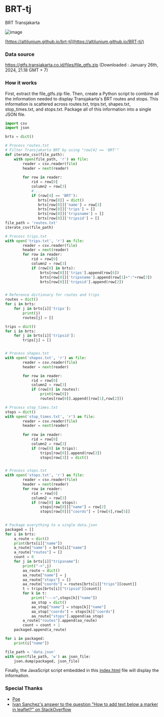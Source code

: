 # BRT-tj
BRT Transjakarta

![image](https://github.com/altilunium/BRT-tj/assets/70379302/c6fb1029-12cc-423c-99b3-1f947a74df09)


[https://altilunium.github.io/brt-tj](https://altilunium.github.io/BRT-tj/)


### Data source

https://gtfs.transjakarta.co.id/files/file_gtfs.zip (Downloaded : January 26th, 2024, 21.18 GMT + 7)

### How it works
First, extract the file_gtfs.zip file. Then, create a Python script to combine all the information needed to display Transjakarta's BRT routes and stops. This information is scattered across routes.txt, trips.txt, shapes.txt, stop_times.txt, and stops.txt. Package all of this information into a single JSON file. 

```python
import csv
import json

brts = dict()

# Process routes.txt
# Filter Transjakarta BRT by using "row[4] == 'BRT'"
def iterate_csv(file_path):
    with open(file_path, 'r') as file:
        reader = csv.reader(file)
        header = next(reader)  
        
        for row in reader:
            rid = row[0]
            column2 = row[3]
            # ...
            if (row[4] == 'BRT'):
               brts[row[0]] = dict()
               brts[row[0]]['name'] = row[3]
               brts[row[0]]['trips'] = []
               brts[row[0]]['tripsname'] = []
               brts[row[0]]['tripsid'] = []
file_path = 'routes.txt'
iterate_csv(file_path)

# Process trips.txt
with open('trips.txt', 'r') as file:
        reader = csv.reader(file)
        header = next(reader) 
        for row in reader:
            rid = row[0]
            column2 = row[3]
            if (row[0] in brts):
                brts[row[0]]['trips'].append(row[6])
                brts[row[0]]['tripsname'].append(row[1]+":"+row[3])
                brts[row[0]]['tripsid'].append(row[2])


# Reference dictionary for routes and trips
routes = dict()
for i in brts:
    for j in brts[i]['trips']:
        print(j)
        routes[j] = []

trips = dict()
for i in brts:
    for j in brts[i]['tripsid']:
        trips[j] = []


# Process shapes.txt
with open('shapes.txt', 'r') as file:
        reader = csv.reader(file)
        header = next(reader) 

        for row in reader:
            rid = row[0]
            column2 = row[3]
            if (row[0] in routes):
                print(row[0])
                routes[row[0]].append([row[1],row[2]])

# Process stop_times.txt
stops = dict()
with open('stop_times.txt', 'r') as file:
        reader = csv.reader(file)
        header = next(reader) 
        
        for row in reader:
            rid = row[0]
            column2 = row[3]
            if (row[0] in trips):
                trips[row[0]].append(row[3])
                stops[row[3]] = dict()


# Process stops.txt
with open('stops.txt', 'r') as file:
        reader = csv.reader(file)
        header = next(reader) 
        for row in reader:
            rid = row[0]
            column2 = row[3]
            if (row[0] in stops):
                stops[row[0]]["name"] = row[2]
                stops[row[0]]["coords"] = [row[4],row[5]]
 

# Package everything to a single data.json
packaged = []
for i in brts:
    a_route = dict()
    print(brts[i]["name"])
    a_route["name"] = brts[i]["name"]
    a_route["routes"] = []
    count = 0
    for j in brts[i]["tripsname"]:
        print("->",j)
        aa_route = dict()
        aa_route["name"] = j
        aa_route["stops"] = []
        aa_route["coords"] = routes[brts[i]["trips"][count]]
        t = trips[brts[i]["tripsid"][count]]
        for k in t:
            print("--->",stops[k]["name"])
            aa_stop = dict()
            aa_stop["name"] = stops[k]["name"]
            aa_stop["coords"] = stops[k]["coords"]
            aa_route["stops"].append(aa_stop)
        a_route["routes"].append(aa_route)
        count = count + 1
    packaged.append(a_route)

for i in packaged:
    print(i["name"])

file_path = 'data.json'
with open(file_path, 'w') as json_file:
    json.dump(packaged, json_file)
```

Finally, the JavaScript script embedded in this [index.html](https://github.com/altilunium/BRT-tj/blob/main/index.html) file will display the information.

### Special Thanks

* [Poe](https://poe.com/s/8Zx0xk9WHpSFcOgKJL52)
* [Ivan Sanchez's answer to the question "How to add text below a marker in leaflet?" on StackOverflow](https://stackoverflow.com/a/59422485)
